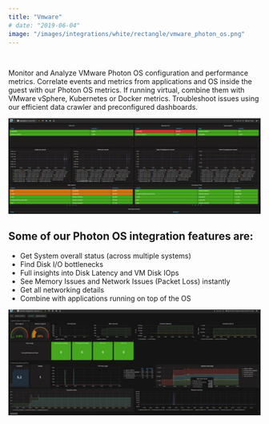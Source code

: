 ```yaml
---
title: "Vmware"
# date: "2019-06-04"
image: "/images/integrations/white/rectangle/vmware_photon_os.png"
---
```


 

<!-- ![Vmware](images/integrations/white/rectangle/vmware_photon_os.png) -->



Monitor and Analyze VMware Photon OS configuration and performance metrics. Correlate events and metrics from applications and OS inside the guest with our Photon OS metrics. If running virtual, combine them with VMware vSphere, Kubernetes or Docker metrics. Troubleshoot issues using our efficient data crawler and preconfigured dashboards.

![Highlights Linux OS](images/integrations/posts//highlights-1-1024x387.jpg)

 

## Some of our Photon OS integration features are:

* Get System overall status (across multiple systems)
* Find Disk I/O bottlenecks
* Full insights into Disk Latency and VM Disk IOps
* See Memory Issues and Network Issues (Packet Loss) instantly
* Get all networking details
* Combine with applications running on top of the OS


 ![Docker_integration _version_1](images/integrations/posts//docker-1-1024x429.jpg)